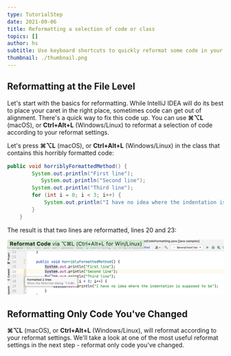 ```yaml
---
type: TutorialStep
date: 2021-09-06
title: Reformatting a selection of code or class
topics: []
author: hs
subtitle: Use keyboard shortcuts to quickly reformat some code in your project
thumbnail: ./thumbnail.png
---
```


## Reformatting at the File Level
Let's start with the basics for reformatting. While IntelliJ IDEA will do its best to place your caret in the right place, sometimes code can get out of alignment. There's a quick way to fix this code up. You can use **⌘⌥L** (macOS), or **Ctrl+Alt+L** (Windows/Linux) to reformat a selection of code according to your reformat settings. 

Let's press **⌘⌥L** (macOS), or **Ctrl+Alt+L** (Windows/Linux) in the class that contains this horribly formatted code:

```java
public void horriblyFormattedMethod() {
        System.out.println("First line");
           System.out.println("Second line");
        System.out.println("Third line");
        for (int i = 0; i < 3; i++) {
            System.out.println("I have no idea where the indentation is supposed to be");
        }
    }
```
The result is that two lines are reformatted, lines 20 and 23:

![Code reformatted correctly](reformat-code-in-class.png)

## Reformatting Only Code You've Changed
**⌘⌥L** (macOS), or **Ctrl+Alt+L** (Windows/Linux), will reformat according to your reformat settings. We'll take a look at one of the most useful reformat settings in the next step - reformat only code you've changed. 
